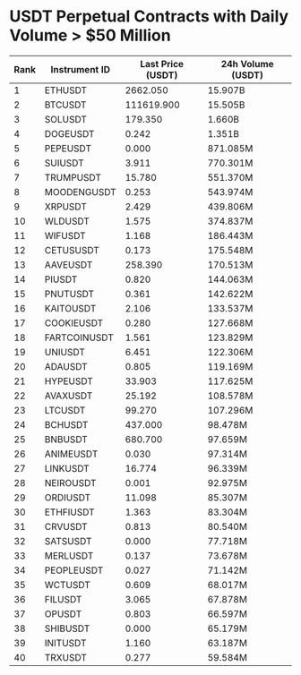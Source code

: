 # USDT Perpetual Contracts with Daily Volume > $50 Million

| Rank | Instrument ID | Last Price (USDT) | 24h Volume (USDT) |
|------|---------------|-------------------|-------------------|
| 1 | ETHUSDT | 2662.050 | 15.907B |
| 2 | BTCUSDT | 111619.900 | 15.505B |
| 3 | SOLUSDT | 179.350 | 1.660B |
| 4 | DOGEUSDT | 0.242 | 1.351B |
| 5 | PEPEUSDT | 0.000 | 871.085M |
| 6 | SUIUSDT | 3.911 | 770.301M |
| 7 | TRUMPUSDT | 15.780 | 551.370M |
| 8 | MOODENGUSDT | 0.253 | 543.974M |
| 9 | XRPUSDT | 2.429 | 439.806M |
| 10 | WLDUSDT | 1.575 | 374.837M |
| 11 | WIFUSDT | 1.168 | 186.443M |
| 12 | CETUSUSDT | 0.173 | 175.548M |
| 13 | AAVEUSDT | 258.390 | 170.513M |
| 14 | PIUSDT | 0.820 | 144.063M |
| 15 | PNUTUSDT | 0.361 | 142.622M |
| 16 | KAITOUSDT | 2.106 | 133.537M |
| 17 | COOKIEUSDT | 0.280 | 127.668M |
| 18 | FARTCOINUSDT | 1.561 | 123.829M |
| 19 | UNIUSDT | 6.451 | 122.306M |
| 20 | ADAUSDT | 0.805 | 119.169M |
| 21 | HYPEUSDT | 33.903 | 117.625M |
| 22 | AVAXUSDT | 25.192 | 108.578M |
| 23 | LTCUSDT | 99.270 | 107.296M |
| 24 | BCHUSDT | 437.000 | 98.478M |
| 25 | BNBUSDT | 680.700 | 97.659M |
| 26 | ANIMEUSDT | 0.030 | 97.314M |
| 27 | LINKUSDT | 16.774 | 96.339M |
| 28 | NEIROUSDT | 0.001 | 92.975M |
| 29 | ORDIUSDT | 11.098 | 85.307M |
| 30 | ETHFIUSDT | 1.363 | 83.304M |
| 31 | CRVUSDT | 0.813 | 80.540M |
| 32 | SATSUSDT | 0.000 | 77.718M |
| 33 | MERLUSDT | 0.137 | 73.678M |
| 34 | PEOPLEUSDT | 0.027 | 71.142M |
| 35 | WCTUSDT | 0.609 | 68.017M |
| 36 | FILUSDT | 3.065 | 67.878M |
| 37 | OPUSDT | 0.803 | 66.597M |
| 38 | SHIBUSDT | 0.000 | 65.179M |
| 39 | INITUSDT | 1.160 | 63.187M |
| 40 | TRXUSDT | 0.277 | 59.584M |

